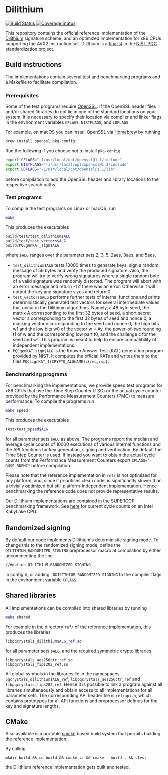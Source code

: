 # Dilithium

[![Build Status](https://travis-ci.org/pq-crystals/dilithium.svg?branch=master)](https://travis-ci.org/pq-crystals/dilithium) [![Coverage Status](https://coveralls.io/repos/github/pq-crystals/dilithium/badge.svg?branch=master)](https://coveralls.io/github/pq-crystals/dilithium?branch=master)

This repository contains the official reference implementation of the [Dilithium](https://www.pq-crystals.org/dilithium/) signature scheme, and an optimized implementation for x86 CPUs supporting the AVX2 instruction set. Dilithium is a [finalist](https://csrc.nist.gov/Projects/post-quantum-cryptography/round-3-submissions) in the [NIST PQC](https://csrc.nist.gov/projects/post-quantum-cryptography) standardization project.

## Build instructions

The implementations contain several test and benchmarking programs and a Makefile to facilitate compilation.

### Prerequisites

Some of the test programs require [OpenSSL](https://openssl.org). If the OpenSSL header files and/or shared libraries do not lie in one of the standard locations on your system, it is necessary to specify their location via compiler and linker flags in the environment variables `CFLAGS`, `NISTFLAGS`, and `LDFLAGS`.

For example, on macOS you can install OpenSSL via [Homebrew](https://brew.sh) by running
```sh
brew install openssl pkg-config
```
Run the following if you choose *not* to install `pkg-config`
```sh
export CFLAGS="-I/usr/local/opt/openssl@1.1/include"
export NISTFLAGS="-I/usr/local/opt/openssl@1.1/include"
export LDFLAGS="-L/usr/local/opt/openssl@1.1/lib"
```
before compilation to add the OpenSSL header and library locations to the respective search paths.

### Test programs

To compile the test programs on Linux or macOS, run
```sh
make
```
This produces the executables
```sh
build/test/test_dilithium$ALG
build/test/test_vectors$ALG
build/PQCgenKAT_sign$ALG
```
where `$ALG` ranges over the parameter sets 2, 3, 5, 2aes, 3aes, and 5aes.

* `test_dilithium$ALG` tests 10000 times to generate keys, sign a random message of 59 bytes and verify the produced signature. Also, the program will try to verify wrong signatures where a single random byte of a valid signature was randomly distorted. The program will abort with an error message and return -1 if there was an error. Otherwise it will output the key and signature sizes and return 0.
* `test_vectors$ALG` performs further tests of internal functions and prints deterministically generated test vectors for several intermediate values that occur in the Dilithium algorithms. Namely, a 48 byte seed, the matrix A corresponding to the first 32 bytes of seed, a short secret vector s corresponding to the first 32 bytes of seed and nonce 0, a masking vector y corresponding to the seed and nonce 0, the high bits w1 and the low bits w0 of the vector w = Ay, the power-of-two rounding t1 of w and the corresponding low part t0, and the challenge c for the seed and w1. This program is meant to help to ensure compatibility of independent implementations.
* `PQCgenKAT_sign$ALG` is the Known Answer Test (KAT) generation program provided by NIST. It computes the official KATs and writes them to the files `PQCsignKAT_$(CRYPTO_ALGNAME).{req,rsp}`.

### Benchmarking programs

For benchmarking the implementations, we provide speed test programs for x86 CPUs that use the Time Step Counter (TSC) or the actual cycle counter provided by the Performance Measurement Counters (PMC) to measure performance. To compile the programs run
```sh
make speed
```
This produces the executables
```sh
test/test_speed$ALG
```
for all parameter sets `$ALG` as above. The programs report the median and average cycle counts of 10000 executions of various internal functions and the API functions for key generation, signing and verification. By default the Time Step Counter is used. If instead you want to obtain the actual cycle counts from the Performance Measurement Counters export `CFLAGS="-DUSE_RDPMC"` before compilation.

Please note that the reference implementation in `ref/` is not optimized for any platform, and, since it prioritises clean code, is significantly slower than a trivially optimized but still platform-independent implementation. Hence benchmarking the reference code does not provide representative results.

Our Dilithium implementations are contained in the [SUPERCOP](https://bench.cr.yp.to) benchmarking framework. See [here](http://bench.cr.yp.to/results-sign.html#amd64-kizomba) for current cycle counts on an Intel KabyLake CPU.

## Randomized signing

By default our code implements Dilithium's deterministic signing mode. To change this to the randomized signing mode, define the `DILITHIUM_RANDOMIZED_SIGNING` preprocessor macro at compilation by either uncommenting the line
```sh
//#define DILITHIUM_RANDOMIZED_SIGNING
```
in config.h, or adding `-DDILITHIUM_RANDOMIZED_SIGNING` to the compiler flags in the environment variable `CFLAGS`.

## Shared libraries

All implementations can be compiled into shared libraries by running
```sh
make shared
```
For example in the directory `ref/` of the reference implementation, this produces the libraries
```sh
libpqcrystals_dilithium$ALG_ref.so
```
for all parameter sets `$ALG`, and the required symmetric crypto libraries
```
libpqcrystals_aes256ctr_ref.so
libpqcrystals_fips202_ref.so
```
All global symbols in the libraries lie in the namespaces `pqcrystals_dilithium$ALG_ref`, `libpqcrystals_aes256ctr_ref` and `libpqcrystals_fips202_ref`. Hence it is possible to link a program against all libraries simultaneously and obtain access to all implementations for all parameter sets. The corresponding API header file is `ref/api.h`, which contains prototypes for all API functions and preprocessor defines for the key and signature lengths.

## CMake

Also available is a portable [cmake](https://cmake.org) based build system that permits building the reference implementation.

By calling
```
mkdir build && cd build && cmake .. && cmake --build . && ctest
```

the Dilithium reference implementation gets built and tested.
